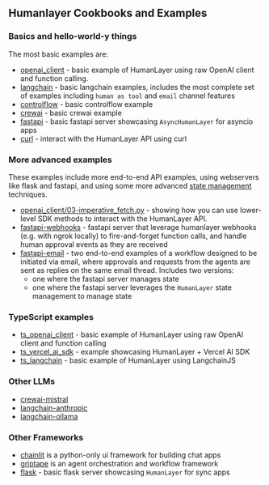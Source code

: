 ## Humanlayer Cookbooks and Examples

### Basics and hello-world-y things

The most basic examples are:

- [openai_client](./openai_client) - basic example of HumanLayer using raw OpenAI client and function calling. 
- [langchain](./langchain) - basic langchain examples, includes the most complete set of examples including `human as tool` and `email` channel features
- [controlflow](./controlflow) - basic controlflow example
- [crewai](./crewai) - basic crewai example
- [fastapi](./fastapi) - basic fastapi server showcasing `AsyncHumanLayer` for asyncio apps
- [curl](./curl) - interact with the HumanLayer API using curl


### More advanced examples 

These examples include more end-to-end API examples, using webservers like flask and fastapi, and using some more advanced [state management](https://humanlayer.dev/docs/core/state-management) techniques.



- [openai_client/03-imperative_fetch.py](./openai_client/03-imperative_fetch.py) - showing how you can use lower-level SDK methods to interact with the HumanLayer API.
- [fastapi-webhooks](./fastapi-webhooks) - fastapi server that leverage humanlayer webhooks (e.g. with ngrok locally) to fire-and-forget function calls, and handle human approval events as they are received
- [fastapi-email](./fastapi-email) - two end-to-end examples of a workflow designed to be initiated via email, where approvals and requests from the agents are sent as replies on the same email thread. Includes two versions:
    - one where the fastapi server manages state
    - one where the fastapi server leverages the `HumanLayer` state management to manage state

### TypeScript examples

- [ts_openai_client](./ts_openai_client) - basic example of HumanLayer using raw OpenAI client and function calling
- [ts_vercel_ai_sdk](./ts_vercel_ai_sdk) - example showcasing HumanLayer + Vercel AI SDK
- [ts_langchain](./ts_langchain) - basic example of HumanLayer using LangchainJS

### Other LLMs

- [crewai-mistral](./crewai-mistral)
- [langchain-anthropic](./langchain-anthropic)
- [langchain-ollama](./langchain-ollama)

### Other Frameworks

- [chainlit](./chainlit) is a python-only ui framework for building chat apps
- [griptape](./griptape) is an agent orchestration and workflow framework
- [flask](./flask) - basic flask server showcasing `HumanLayer` for sync apps
